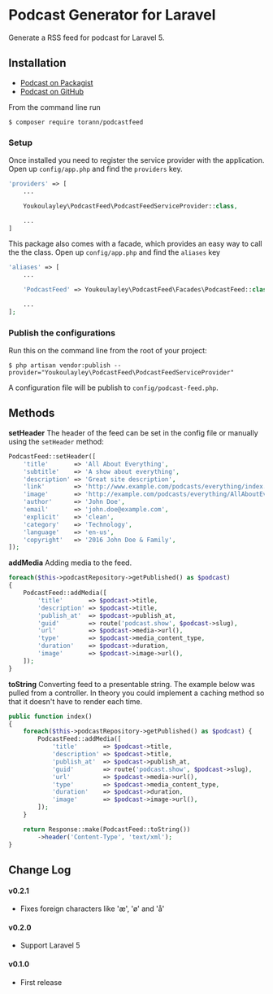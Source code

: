 # Podcast Generator for Laravel

Generate a RSS feed for podcast for Laravel 5.

## Installation

- [Podcast on Packagist](https://packagist.org/packages/youkoulayley/podcastfeed)
- [Podcast on GitHub](https://github.com/youkoulayley/podcastfeed)


From the command line run

```
$ composer require torann/podcastfeed
```

### Setup

Once installed you need to register the service provider with the application. Open up `config/app.php` and find the `providers` key.

```php
'providers' => [
    ...

    Youkoulayley\PodcastFeed\PodcastFeedServiceProvider::class,

    ...
]
```

This package also comes with a facade, which provides an easy way to call the the class. Open up `config/app.php` and find the `aliases` key

```php
'aliases' => [
    ...

    'PodcastFeed' => Youkoulayley\PodcastFeed\Facades\PodcastFeed::class,

    ...
];
```

### Publish the configurations

Run this on the command line from the root of your project:

```
$ php artisan vendor:publish --provider="Youkoulayley\PodcastFeed\PodcastFeedServiceProvider"
```

A configuration file will be publish to `config/podcast-feed.php`.

## Methods

**setHeader**
The header of the feed can be set in the config file or manually using the `setHeader` method:

```php
PodcastFeed::setHeader([
    'title'       => 'All About Everything',
    'subtitle'    => 'A show about everything',
    'description' => 'Great site description',
    'link'        => 'http://www.example.com/podcasts/everything/index.html',
    'image'       => 'http://example.com/podcasts/everything/AllAboutEverything.jpg',
    'author'      => 'John Doe',
    'email'       => 'john.doe@example.com',
    'explicit'    => 'clean',
    'category'    => 'Technology',
    'language'    => 'en-us',
    'copyright'   => '2016 John Doe & Family',
]);
```

**addMedia**
Adding media to the feed.

```php
foreach($this->podcastRepository->getPublished() as $podcast)
{
    PodcastFeed::addMedia([
        'title'       => $podcast->title,
        'description' => $podcast->title,
        'publish_at'  => $podcast->publish_at,
        'guid'        => route('podcast.show', $podcast->slug),
        'url'         => $podcast->media->url(),
        'type'        => $podcast->media_content_type,
        'duration'    => $podcast->duration,
        'image'       => $podcast->image->url(),
    ]);
}
```

**toString**
Converting feed to a presentable string. The example below was pulled from a controller. In theory you could implement a caching method so that it doesn't have to render each time.

```php
public function index()
{
    foreach($this->podcastRepository->getPublished() as $podcast) {
        PodcastFeed::addMedia([
            'title'       => $podcast->title,
            'description' => $podcast->title,
            'publish_at'  => $podcast->publish_at,
            'guid'        => route('podcast.show', $podcast->slug),
            'url'         => $podcast->media->url(),
            'type'        => $podcast->media_content_type,
            'duration'    => $podcast->duration,
            'image'       => $podcast->image->url(),
        ]);
    }

    return Response::make(PodcastFeed::toString())
        ->header('Content-Type', 'text/xml');
}
```

## Change Log

#### v0.2.1

- Fixes foreign characters like 'æ', 'ø' and 'å'

#### v0.2.0

- Support Laravel 5


#### v0.1.0

- First release